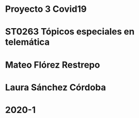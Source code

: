 # Proyecto 3 Covid19
# ST0263 Tópicos especiales en telemática

# Mateo Flórez Restrepo
# Laura Sánchez Córdoba

# 2020-1

